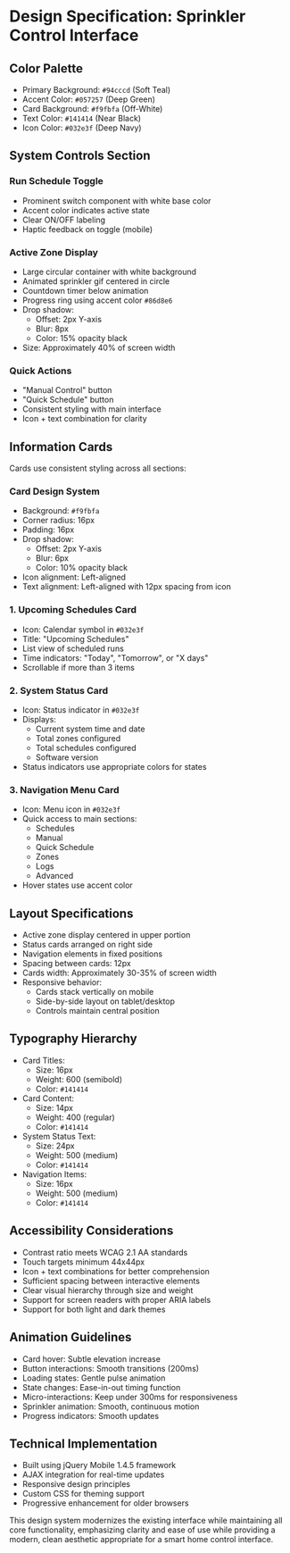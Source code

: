 # Design Specification: Sprinkler Control Interface

## Color Palette
- Primary Background: `#94cccd` (Soft Teal)
- Accent Color: `#057257` (Deep Green)
- Card Background: `#f9fbfa` (Off-White)
- Text Color: `#141414` (Near Black)
- Icon Color: `#032e3f` (Deep Navy)

## System Controls Section
### Run Schedule Toggle
- Prominent switch component with white base color
- Accent color indicates active state
- Clear ON/OFF labeling
- Haptic feedback on toggle (mobile)

### Active Zone Display
- Large circular container with white background
- Animated sprinkler gif centered in circle
- Countdown timer below animation
- Progress ring using accent color `#86d8e6`
- Drop shadow: 
  - Offset: 2px Y-axis
  - Blur: 8px
  - Color: 15% opacity black
- Size: Approximately 40% of screen width

### Quick Actions
- "Manual Control" button
- "Quick Schedule" button
- Consistent styling with main interface
- Icon + text combination for clarity

## Information Cards
Cards use consistent styling across all sections:

### Card Design System
- Background: `#f9fbfa`
- Corner radius: 16px
- Padding: 16px
- Drop shadow:
  - Offset: 2px Y-axis
  - Blur: 6px
  - Color: 10% opacity black
- Icon alignment: Left-aligned
- Text alignment: Left-aligned with 12px spacing from icon

### 1. Upcoming Schedules Card
- Icon: Calendar symbol in `#032e3f`
- Title: "Upcoming Schedules"
- List view of scheduled runs
- Time indicators: "Today", "Tomorrow", or "X days"
- Scrollable if more than 3 items

### 2. System Status Card
- Icon: Status indicator in `#032e3f`
- Displays:
  - Current system time and date
  - Total zones configured
  - Total schedules configured
  - Software version
- Status indicators use appropriate colors for states

### 3. Navigation Menu Card
- Icon: Menu icon in `#032e3f`
- Quick access to main sections:
  - Schedules
  - Manual
  - Quick Schedule
  - Zones
  - Logs
  - Advanced
- Hover states use accent color

## Layout Specifications
- Active zone display centered in upper portion
- Status cards arranged on right side
- Navigation elements in fixed positions
- Spacing between cards: 12px
- Cards width: Approximately 30-35% of screen width
- Responsive behavior:
  - Cards stack vertically on mobile
  - Side-by-side layout on tablet/desktop
  - Controls maintain central position

## Typography Hierarchy
- Card Titles:
  - Size: 16px
  - Weight: 600 (semibold)
  - Color: `#141414`
- Card Content:
  - Size: 14px
  - Weight: 400 (regular)
  - Color: `#141414`
- System Status Text:
  - Size: 24px
  - Weight: 500 (medium)
  - Color: `#141414`
- Navigation Items:
  - Size: 16px
  - Weight: 500 (medium)
  - Color: `#141414`

## Accessibility Considerations
- Contrast ratio meets WCAG 2.1 AA standards
- Touch targets minimum 44x44px
- Icon + text combinations for better comprehension
- Sufficient spacing between interactive elements
- Clear visual hierarchy through size and weight
- Support for screen readers with proper ARIA labels
- Support for both light and dark themes

## Animation Guidelines
- Card hover: Subtle elevation increase
- Button interactions: Smooth transitions (200ms)
- Loading states: Gentle pulse animation
- State changes: Ease-in-out timing function
- Micro-interactions: Keep under 300ms for responsiveness
- Sprinkler animation: Smooth, continuous motion
- Progress indicators: Smooth updates

## Technical Implementation
- Built using jQuery Mobile 1.4.5 framework
- AJAX integration for real-time updates
- Responsive design principles
- Custom CSS for theming support
- Progressive enhancement for older browsers

This design system modernizes the existing interface while maintaining all core functionality, emphasizing clarity and ease of use while providing a modern, clean aesthetic appropriate for a smart home control interface. 